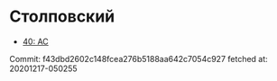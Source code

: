 # Столповский
- [40: AC](40.md)

Commit: f43dbd2602c148fcea276b5188aa642c7054c927
 fetched at: 20201217-050255
